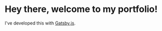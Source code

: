 # Hey there, welcome to my portfolio!
I've developed this with [Gatsby.js](https://www.gatsbyjs.org/).
